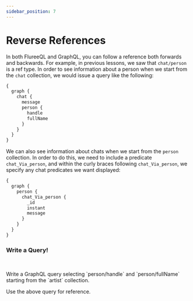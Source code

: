 ```yaml
---
sidebar_position: 7
---
```


# Reverse References

In both FlureeQL and GraphQL, you can follow a reference both forwards and backwards. For example, in previous lessons, we saw that `chat/person` is a ref type. In order to see information about a person when we start from the `chat` collection, we would issue a query like the following:

```graphql
{
  graph {
    chat {
      message
      person {
        handle
        fullName
      }
    }
  }
}
```

We can also see information about chats when we start from the `person` collection. In order to do this, we need to include a predicate `chat_Via_person`, and within the curly braces following `chat_Via_person`, we specify any chat predicates we want displayed:

```graphql
{
  graph {
    person {
      chat_Via_person {
        _id
        instant
        message
      }
    }
  }
}
```

<div class="challenge">
<h3>Write a Query!</h3>
<br/>
<p>Write a GraphQL query selecting `person/handle` and `person/fullName` starting from the `artist` collection.</p>

<p>Use the above query for reference.</p>

</div>
